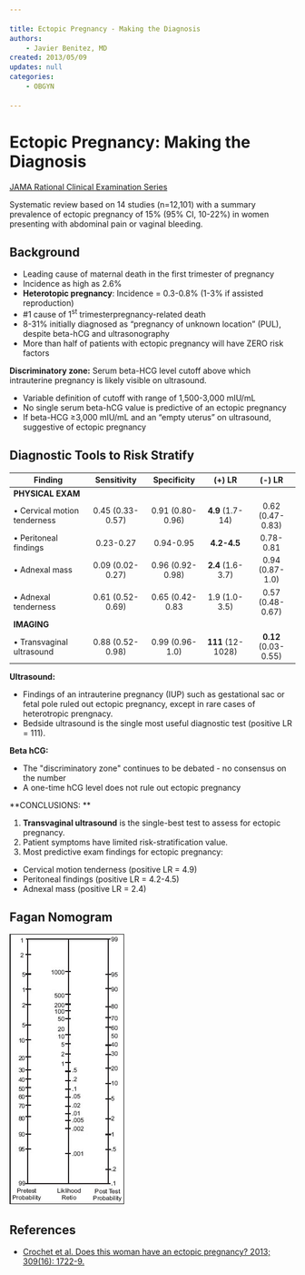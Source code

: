 ```yaml
---

title: Ectopic Pregnancy - Making the Diagnosis
authors:
    - Javier Benitez, MD
created: 2013/05/09
updates: null
categories:
    - OBGYN

---
```


# Ectopic Pregnancy: Making the Diagnosis

[JAMA Rational Clinical Examination Series](https://www.ncbi.nlm.nih.gov/pubmed/?term=23613077)

Systematic review based on 14 studies (n=12,101) with a summary prevalence of ectopic pregnancy of 15% (95% CI, 10-22%) in women presenting with abdominal pain or vaginal bleeding. 

## Background

- Leading cause of maternal death in the first trimester of pregnancy
- Incidence as high as 2.6%
- **Heterotopic pregnancy**: Incidence = 0.3-0.8% (1-3% if assisted reproduction)
- #1 cause of 1<sup>st</sup> trimesterpregnancy-related death
- 8-31% initially diagnosed as “pregnancy of unknown location” (PUL), despite beta-hCG and ultrasonography
- More than half of patients with ectopic pregnancy will have ZERO risk factors

**Discriminatory zone:** Serum beta-HCG level cutoff above which intrauterine pregnancy is likely visible on ultrasound.
-   Variable definition of cutoff with range of 1,500-3,000 mIU/mL
-   No single serum beta-hCG value is predictive of an ectopic pregnancy
-   If beta-HCG ≥3,000 mIU/mL and an “empty uterus” on ultrasound, suggestive of ectopic pregnancy

## Diagnostic Tools to Risk Stratify

| **Finding** | **Sensitivity** | **Specificity** | **(+) LR** | **(-) LR** |
| ----------- | :-------------: | :-------------: | :--------: | :--------: |
| **PHYSICAL EXAM** | | | | |
| • Cervical motion tenderness | 0.45 (0.33-0.57) | 0.91 (0.80-0.96) | **4.9** (1.7-14) | 0.62 (0.47-0.83) |
| • Peritoneal findings | 0.23-0.27 | 0.94-0.95 | **4.2-4.5** | 0.78-0.81 |
| • Adnexal mass | 0.09 (0.02-0.27) | 0.96 (0.92-0.98) | **2.4** (1.6-3.7) | 0.94 (0.87-1.0) |
| • Adnexal tenderness | 0.61 (0.52-0.69) | 0.65 (0.42-0.83 | 1.9 (1.0-3.5) | 0.57 (0.48-0.67) |
| **IMAGING** | | | | |
| • Transvaginal ultrasound | 0.88 (0.52-0.98) | 0.99 (0.96-1.0) | **111** (12-1028) | **0.12** (0.03-0.55) |

**Ultrasound:**

-   Findings of an intrauterine pregnancy (IUP) such as gestational sac or fetal pole ruled out ectopic pregnancy, except in rare cases of heterotropic prengnacy.
-   Bedside ultrasound is the single most useful diagnostic test (positive LR = 111). 

**Beta hCG:**
-   The "discriminatory zone" continues to be debated - no consensus on the number
-   A one-time hCG level does not rule out ectopic pregnancy

**CONCLUSIONS: **

1.  **Transvaginal ultrasound** is the single-best test to assess for ectopic pregnancy.
2.  Patient symptoms have limited risk-stratification value.
3.  Most predictive exam findings for ectopic pregnancy: 
  -   Cervical motion tenderness (positive LR = 4.9)
  -   Peritoneal findings (positive LR = 4.2-4.5)
  -   Adnexal mass (positive LR = 2.4)

## Fagan Nomogram

![](image-2.png)

## References

-   [Crochet et al. Does this woman have an ectopic pregnancy? 2013; 309(16): 1722-9.](https://www.ncbi.nlm.nih.gov/pubmed/?term=23613077)
